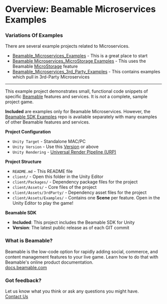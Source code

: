 # Overview: Beamable Microservices Examples

### Variations Of Examples

There are several example projects related to Microservices.
* [Beamable_Microservices_Examples](https://github.com/beamable/Beamable_Microservices_Examples) - This is a great place to start
* [Beamable Microservices_MicroStorage Examples](https://github.com/beamable/Beamable_Microservices_MicroStorage_Examples) - This uses the Beamable [MicroStorage](https://docs.beamable.com/docs/beamable-microstorage) feature 
* [Beamable_Microservices_3rd_Party_Examples](https://github.com/beamable/Beamable_Microservices_3rd_Party_Examples/) - This contains examples which pull in 3rd-Party Microservices

-----

This example project demonstrates small, functional code snippets of specific [Beamable](https://beamable.com/) features and services. It is *not* a complete, sample project game.

**Included** are examples only for Beamable Microservices. However, the [Beamable SDK Examples](https://github.com/beamable/Beamable_SDK_Examples) repo is available separately with many examples of other Beamable features and services.

**Project Configuration**
* `Unity Target` - Standalone MAC/PC
* `Unity Version` - Use this [Version](./client/ProjectSettings/ProjectVersion.txt) or above
* `Unity Rendering` - [Universal Render Pipeline (URP)](https://docs.unity3d.com/Packages/com.unity.render-pipelines.universal@10.2/manual/index.html)

**Project Structure**
* `README.md` - This README file
* `client/` - Open this folder in the Unity Editor
* `client/Packages/` - Dependency package files for the project
* `client/Assets/` - Core files of the project
* `client/Assets/3rdParty/` - Dependency asset files for the project
* `client/Assets/Examples/` - Contains one **Scene** per feature. Open in the Unity Editor to play the game!



**Beamable SDK**
* **Included**: This project includes the Beamable SDK for Unity
* **Version**: The latest public release as of each GIT commit

### What is Beamable?
Beamable is the low-code option for rapidly adding social, 
commerce, and content management features to your live game. 
Learn how to do that with Beamable's online product documentation.
<br>[docs.beamable.com](https://docs.beamable.com/)

### Got feedback?
Let us know what you think or ask any questions you might have.
<br>[Contact Us](https://docs.beamable.com/discuss)
